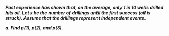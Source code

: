 ***Past experience has shown that, on the average, only 1 in 10 wells drilled hits oil. Let x be the number of drillings until the first success (oil is struck). Assume that the drillings represent independent events.***

***a. Find p(1), p(2), and p(3).***
>
>
